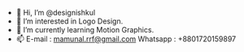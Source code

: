- 👋 Hi, I’m @designishkul
- 👀 I’m interested in Logo Design.
- 🌱 I’m currently learning Motion Graphics.
- 📫 E-mail : mamunal.rrf@gmail.com
      Whatsapp : +8801720159897

<!---
designishkul/designishkul is a ✨ special ✨ repository because its `README.md` (this file) appears on your GitHub profile.
You can click the Preview link to take a look at your changes.
--->
